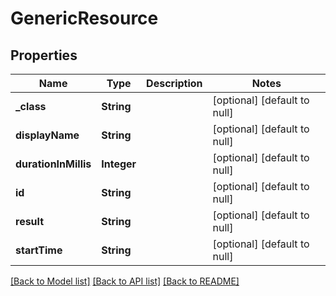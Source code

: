 # GenericResource
## Properties

| Name | Type | Description | Notes |
|------------ | ------------- | ------------- | -------------|
| **\_class** | **String** |  | [optional] [default to null] |
| **displayName** | **String** |  | [optional] [default to null] |
| **durationInMillis** | **Integer** |  | [optional] [default to null] |
| **id** | **String** |  | [optional] [default to null] |
| **result** | **String** |  | [optional] [default to null] |
| **startTime** | **String** |  | [optional] [default to null] |

[[Back to Model list]](../README.md#documentation-for-models) [[Back to API list]](../README.md#documentation-for-api-endpoints) [[Back to README]](../README.md)

